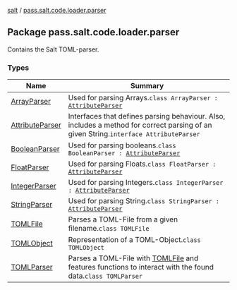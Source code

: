 [salt](../index.md) / [pass.salt.code.loader.parser](./index.md)

## Package pass.salt.code.loader.parser

Contains the Salt TOML-parser.

### Types

| Name | Summary |
|---|---|
| [ArrayParser](-array-parser/index.md) | Used for parsing Arrays.`class ArrayParser : `[`AttributeParser`](-attribute-parser/index.md) |
| [AttributeParser](-attribute-parser/index.md) | Interfaces that defines parsing behaviour. Also, includes a method for correct parsing of an given String.`interface AttributeParser` |
| [BooleanParser](-boolean-parser/index.md) | Used for parsing booleans.`class BooleanParser : `[`AttributeParser`](-attribute-parser/index.md) |
| [FloatParser](-float-parser/index.md) | Used for parsing Floats.`class FloatParser : `[`AttributeParser`](-attribute-parser/index.md) |
| [IntegerParser](-integer-parser/index.md) | Used for parsing Integers.`class IntegerParser : `[`AttributeParser`](-attribute-parser/index.md) |
| [StringParser](-string-parser/index.md) | Used for parsing String.`class StringParser : `[`AttributeParser`](-attribute-parser/index.md) |
| [TOMLFile](-t-o-m-l-file/index.md) | Parses a TOML-File from a given filename.`class TOMLFile` |
| [TOMLObject](-t-o-m-l-object/index.md) | Representation of a TOML-Object.`class TOMLObject` |
| [TOMLParser](-t-o-m-l-parser/index.md) | Parses a TOML-File with [TOMLFile](-t-o-m-l-file/index.md) and features functions to interact with the found data.`class TOMLParser` |

